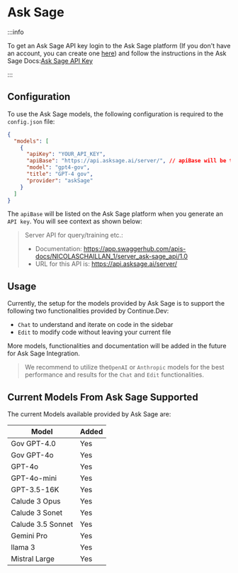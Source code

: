 # Ask Sage

:::info

To get an Ask Sage API key login to the Ask Sage platform (If you don't have an account, you can create one [here](https://chat.asksage.ai/)) and follow the instructions in the Ask Sage Docs:[Ask Sage API Key](https://docs.asksage.ai/docs/api-documentation/api-documentation.html) 

:::

## Configuration

To use the Ask Sage models, the following configuration is required to the `config.json` file:

```json
{
  "models": [
    {
      "apiKey": "YOUR_API_KEY", 
      "apiBase": "https://api.asksage.ai/server/", // apiBase will be the same for all models, but will vary based on tenant. 
      "model": "gpt4-gov",
      "title": "GPT-4 gov",
      "provider": "askSage"
    }
  ]
}
```

The `apiBase` will be listed on the Ask Sage platform when you generate an `API key`. You will see context as shown below:

> Server API for query/training etc.:
> - Documentation: https://app.swaggerhub.com/apis-docs/NICOLASCHAILLAN_1/server_ask-sage_api/1.0
> - URL for this API is: https://api.asksage.ai/server/

## Usage

Currently, the setup for the models provided by Ask Sage is to support the following two functionalities provided by Continue.Dev: 

- `Chat` to understand and iterate on code in the sidebar
- `Edit` to modify code without leaving your current file

More models, functionalities and documentation will be added in the future for Ask Sage Integration.

> We recommend to utilize the`OpenAI` or `Anthropic` models for the best performance and results for the `Chat` and `Edit` functionalities.

## Current Models From Ask Sage Supported

The current Models available provided by Ask Sage are:

| Model              | Added |
|--------------------|-------|
| Gov GPT-4.0        |  Yes  |
| Gov GPT-4o         |  Yes  |
| GPT-4o             |  Yes  |
| GPT-4o-mini        |  Yes  |
| GPT-3.5-16K        |  Yes  |
| Calude 3 Opus      |  Yes  |
| Calude 3 Sonet     |  Yes  |
| Calude 3.5 Sonnet  |  Yes  |
| Gemini Pro         |  Yes  |
| llama 3            |  Yes  |
| Mistral Large      |  Yes  |

